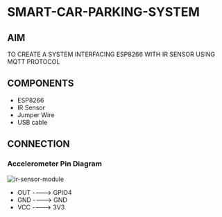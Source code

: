 # SMART-CAR-PARKING-SYSTEM
 

## AIM
TO CREATE A SYSTEM INTERFACING ESP8266 WITH IR SENSOR USING MQTT PROTOCOL

## COMPONENTS

- ESP8266
- IR Sensor
- Jumper Wire
- USB cable

## CONNECTION

### Accelerometer Pin Diagram

![ir-sensor-module](https://github.com/user-attachments/assets/725ecdb3-b32a-496d-a965-42191c81c145)


 - OUT ----> GPIO4
 - GND ----> GND
 - VCC ----> 3V3
